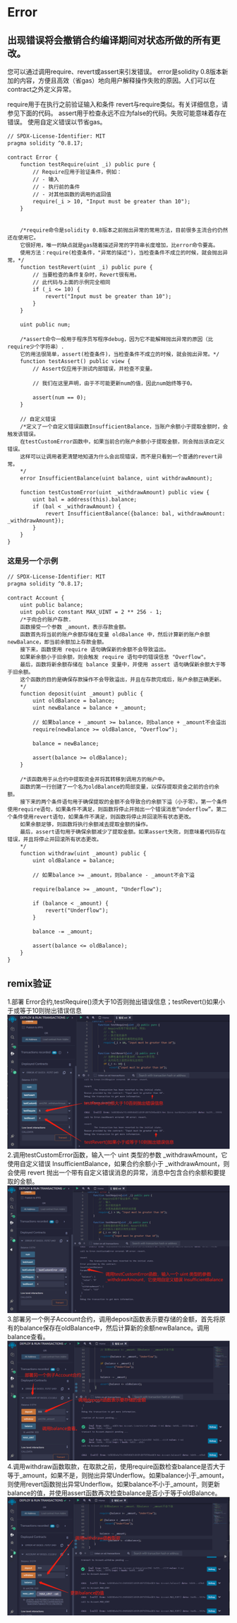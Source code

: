 # Error
## 出现错误将会撤销合约编译期间对状态所做的所有更改。
您可以通过调用require、revert或assert来引发错误。
error是solidity 0.8版本新加的内容，方便且高效（省gas）地向用户解释操作失败的原因。人们可以在contract之外定义异常。

require用于在执行之前验证输入和条件
revert与require类似。有关详细信息，请参见下面的代码。
assert用于检查永远不应为false的代码。失败可能意味着存在错误。
使用自定义错误以节省gas。

```solidity
// SPDX-License-Identifier: MIT
pragma solidity ^0.8.17;

contract Error {
    function testRequire(uint _i) public pure {
        // Require应用于验证条件，例如：
        // - 输入
        // - 执行前的条件
        // - 对其他函数的调用的返回值
        require(_i > 10, "Input must be greater than 10");
    }


    /*require命令是solidity 0.8版本之前抛出异常的常用方法，目前很多主流合约仍然还在使用它。
    它很好用，唯一的缺点就是gas随着描述异常的字符串长度增加，比error命令要高。
    使用方法：require(检查条件，"异常的描述")，当检查条件不成立的时候，就会抛出异常。*/
    function testRevert(uint _i) public pure {
        // 当要检查的条件复杂时，Revert很有用。
        // 此代码与上面的示例完全相同
        if (_i <= 10) {
            revert("Input must be greater than 10");
        }
    }

    uint public num;

    /*assert命令一般用于程序员写程序debug，因为它不能解释抛出异常的原因（比require少个字符串）.
    它的用法很简单，assert(检查条件)，当检查条件不成立的时候，就会抛出异常。*/
    function testAssert() public view {
        // Assert仅应用于测试内部错误，并检查不变量。

        // 我们在这里声明，由于不可能更新num的值，因此num始终等于0。

        assert(num == 0);
    }

    // 自定义错误
    /*定义了一个自定义错误函数InsufficientBalance，当账户余额小于提取金额时，会触发该错误。
    在testCustomError函数中，如果当前合约账户余额小于提取金额，则会抛出该自定义错误。
    这样可以让调用者更清楚地知道为什么会出现错误，而不是只看到一个普通的revert异常。
    */
    error InsufficientBalance(uint balance, uint withdrawAmount);

    function testCustomError(uint _withdrawAmount) public view {
        uint bal = address(this).balance;
        if (bal < _withdrawAmount) {
            revert InsufficientBalance({balance: bal, withdrawAmount: _withdrawAmount});
        }
    }
}
```
### 这是另一个示例

```solidity
// SPDX-License-Identifier: MIT
pragma solidity ^0.8.17;

contract Account {
    uint public balance;
    uint public constant MAX_UINT = 2 ** 256 - 1;
    /*于向合约账户存款.
    函数接受一个参数 _amount，表示存款金额。
    函数首先将当前的账户余额存储在变量 oldBalance 中，然后计算新的账户余额 newBalance，即当前余额加上存款金额。
    接下来，函数使用 require 语句确保新的余额不会导致溢出。
    如果新余额小于旧余额，则会触发 require 语句中的错误信息 "Overflow"。
    最后，函数将新余额存储在 balance 变量中，并使用 assert 语句确保新余额大于等于旧余额。
    这个函数的目的是确保存款操作不会导致溢出，并且在存款完成后，账户余额正确更新。
    */
    function deposit(uint _amount) public {
        uint oldBalance = balance;
        uint newBalance = balance + _amount;

        // 如果balance + _amount >= balance，则balance + _amount不会溢出
        require(newBalance >= oldBalance, "Overflow");

        balance = newBalance;

        assert(balance >= oldBalance);
    }
    
    /*该函数用于从合约中提取资金并将其转移到调用方的帐户中。
    函数的第一行创建了一个名为oldBalance的局部变量，以保存提取资金之前的合约余额。
    接下来的两个条件语句用于确保提取的金额不会导致合约余额下溢（小于零）。第一个条件使用require语句，如果条件不满足，则函数将停止并抛出一个错误消息“Underflow”。第二个条件使用revert语句，如果条件不满足，则函数将停止并回滚所有状态更改。
    如果余额足够，则函数将执行余额减去提取金额的操作。
    最后，assert语句用于确保余额减少了提取金额。如果assert失败，则意味着代码存在错误，并且将停止并回滚所有状态更改。
    */
    function withdraw(uint _amount) public {
        uint oldBalance = balance;

        // 如果balance >= _amount，则balance - _amount不会下溢

        require(balance >= _amount, "Underflow");

        if (balance < _amount) {
            revert("Underflow");
        }

        balance -= _amount;

        assert(balance <= oldBalance);
    }
}
```

## remix验证
1.部署 Error合约,testRequire()须大于10否则抛出错误信息；testRevert()如果小于或等于10则抛出错误信息
![19-1.jpg](img/19-1.jpg)
2.调用testCustomError函数，输入一个 uint 类型的参数 _withdrawAmount，它使用自定义错误 InsufficientBalance，如果合约余额小于 _withdrawAmount，则会使用 revert 抛出一个带有自定义错误消息的异常，消息中包含合约余额和要提取的金额。
![19-2.jpg](img/19-2.jpg)
3.部署另一个例子Account合约，调用deposit函数表示要存储的金额，首先将原有的balance保存在oldBalance中，然后计算新的余额newBalance。调用balance查看。
![19-3.jpg](img/19-3.jpg)
4.调用withdraw函数取款，在取款之前，使用require函数检查balance是否大于等于_amount，如果不是，则抛出异常Underflow。如果balance小于_amount，则使用revert函数抛出异常Underflow。如果balance不小于_amount，则更新balance的值，并使用assert函数再次检查balance是否小于等于oldBalance。
![19-4.jpg](img/19-4.jpg)
